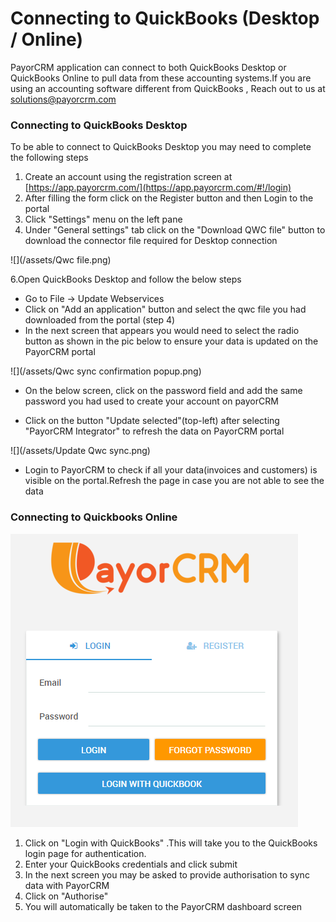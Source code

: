 # Connecting to QuickBooks \(Desktop / Online\)

PayorCRM application can connect to both QuickBooks Desktop or QuickBooks Online to pull data from these accounting systems.If you are using an accounting software different from QuickBooks , Reach out to us at solutions@payorcrm.com

### Connecting to QuickBooks Desktop

To be able to connect to QuickBooks Desktop you may need to complete the following steps

1. Create an account using the registration screen at [https://app.payorcrm.com/](https://app.payorcrm.com/#!/login)
2. After filling the form click on the Register button and then Login to the portal
3. Click "Settings" menu on the left pane
4. Under "General settings" tab click on the "Download QWC file" button to download the connector file required for Desktop connection

![](/assets/Qwc file.png)

6.Open QuickBooks Desktop and follow the below steps

* Go to File -&gt; Update Webservices
* Click on "Add an application" button and select the qwc file you had downloaded from the portal \(step 4\)
* In the next screen that appears you would need to select the radio button as shown in the pic below to ensure your data is updated on the PayorCRM portal

![](/assets/Qwc sync confirmation popup.png)

* On the below screen, click on the password field and add the same password you had used to create your account on payorCRM

* Click on the button "Update selected"\(top-left\) after selecting "PayorCRM Integrator" to refresh the data on PayorCRM portal

![](/assets/Update Qwc sync.png)

* Login to PayorCRM  to check if all your data\(invoices and customers\) is visible on the portal.Refresh the page in case you are not able to see the data

### Connecting to Quickbooks Online

![](/assets/loginscreen.PNG)

1. Click on "Login with QuickBooks" .This will take you to the QuickBooks login page for authentication.
2. Enter your QuickBooks credentials and click submit
3. In the next screen you may be asked to provide authorisation to sync data with PayorCRM
4. Click on "Authorise"
5. You will automatically be taken to the PayorCRM dashboard screen



